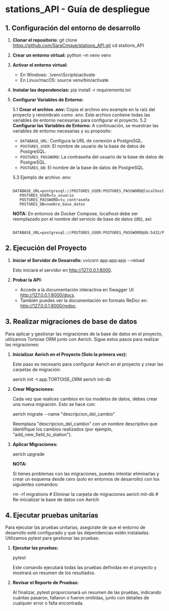# stations_API - Guía de despliegue
## 1. Configuración del entorno de desarrollo
1. **Clonar el repositorio:**
    git clone https://github.com/SaraCmque/stations_API.git
    cd stations_API

2. **Crear un entorno virtual:**
    python -m venv venv

3. **Activar el entorno virtual:**
    - En Windows: .\venv\Scripts\activate
    - En Linux/macOS: source venv/bin/activate

4. **Instalar las dependencias:**
    pip install -r requirements.txt

5. **Configurar Variables de Entorno:**

    5.1 **Crear el archivo .env:** Copia el archivo env.example en la raíz del proyecto y renómbralo como .env. Este archivo contiene todas las variables de entorno necesarias para configurar el proyecto.
    5.2 **Configurar las Variables de Entorno:** A continuación, se muestran las variables de entorno necesarias y su propósito:
   - `DATABASE_URL`: Configura la URL de conexión a PostgreSQL.
   - `POSTGRES_USER`: El nombre de usuario de la base de datos de PostgreSQL.
   - `POSTGRES_PASSWORD`: La contraseña del usuario de la base de datos de PostgreSQL.
   - `POSTGRES_DB`: El nombre de la base de datos de PostgreSQL.

    5.3 Ejemplo de archivo .env:
   ```plaintext
      DATABASE_URL=postgresql://POSTGRES_USER:POSTGRES_PASSWORD@localhost:5432/POSTGRES_DB
      POSTGRES_USER=tu_usuario
      POSTGRES_PASSWORD=tu_contraseña
      POSTGRES_DB=nombre_base_datos
      ```
   **NOTA:** En entornos de Docker Compose, localhost debe ser reemplazado por el nombre del servicio de base de datos (db), así:
   ```plaintext
      DATABASE_URL=postgresql://POSTGRES_USER:POSTGRES_PASSWORD@db:5432/POSTGRES_DB
      ```

## 2. Ejecución del Proyecto

1. **Iniciar el Servidor de Desarrollo:**
    uvicorn app.app:app --reload

    Esto iniciará el servidor en http://127.0.0.1:8000.

2. **Probar la API:**
    - Accede a la documentación interactiva en Swagger UI: http://127.0.0.1:8000/docs.
    - También puedes ver la documentación en formato ReDoc en: http://127.0.0.1:8000/redoc.

## 3. Realizar migraciones de base de datos

Para aplicar y gestionar las migraciones de la base de datos en el proyecto, utilizamos Tortoise ORM junto con Aerich. Sigue estos pasos para realizar las migraciones:

1. **Inicializar Aerich en el Proyecto (Solo la primera vez):**

    Este paso es necesario para configurar Aerich en el proyecto y crear las carpetas de migración:

    aerich init -t app.TORTOISE_ORM
    aerich init-db

2. **Crear Migraciones:**

    Cada vez que realices cambios en los modelos de datos, debes crear una nueva migración. Esto se hace con:

    aerich migrate --name "descripcion_del_cambio"

    Reemplaza "descripcion_del_cambio" con un nombre descriptivo que identifique los cambios realizados (por ejemplo, "add_new_field_to_station").

3. **Aplicar Migraciones:**

    aerich upgrade

    **NOTA:**

    Si tienes problemas con las migraciones, puedes intentar eliminarlas y crear un esquema desde cero (solo en entornos de desarrollo) con los siguientes comandos:

    rm -rf migrations  # Eliminar la carpeta de migraciones
    aerich init-db     # Re-inicializar la base de datos con Aerich

## 4. Ejecutar pruebas unitarias

Para ejecutar las pruebas unitarias, asegúrate de que el entorno de desarrollo esté configurado y que las dependencias estén instaladas. Utilizamos pytest para gestionar las pruebas:

1. **Ejecutar las pruebas:**

    pytest

    Este comando ejecutará todas las pruebas definidas en el proyecto y mostrará un resumen de los resultados.

2. **Revisar el Reporte de Pruebas:**

    Al finalizar, pytest proporcionará un resumen de las pruebas, indicando cuántas pasaron, fallaron o fueron omitidas, junto con detalles de cualquier error o falla encontrada.
